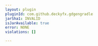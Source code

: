 ```yaml
---
layout: plugin
pluginId: com.github.deckyfx.gdgengradle
jarSha1: INVALID
isJarAvailable: true
error: NONE
violations: []

---
```

